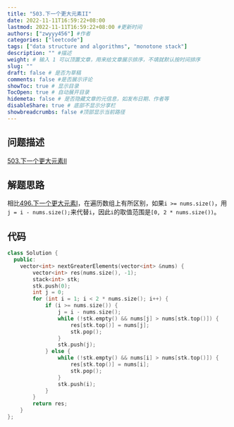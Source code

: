 ```yaml
---
title: "503.下一个更大元素II"
date: 2022-11-11T16:59:22+08:00
lastmod: 2022-11-11T16:59:22+08:00 #更新时间
authors: ["zwyyy456"] #作者
categories: ["leetcode"]
tags: ["data structure and algorithms", "monotone stack"]
description: "" #描述
weight: # 输入 1 可以顶置文章，用来给文章展示排序，不填就默认按时间排序
slug: ""
draft: false # 是否为草稿
comments: false #是否展示评论
showToc: true # 显示目录
TocOpen: true # 自动展开目录
hidemeta: false # 是否隐藏文章的元信息，如发布日期、作者等
disableShare: true # 底部不显示分享栏
showbreadcrumbs: false #顶部显示当前路径
---
```

## 问题描述
[503.下一个更大元素II](https://leetcode.cn/problems/next-greater-element-ii/)

## 解题思路
相比[496.下一个更大元素I](https://zwyyy456.vercel.app/zh/posts/496.next-greater-element-i/)，在遍历数组上有所区别，如果`i >= nums.size()`，用`j = i - nums.size();`来代替`i`，因此`i`的取值范围是`[0, 2 * nums.size())`。

## 代码
```cpp
class Solution {
  public:
    vector<int> nextGreaterElements(vector<int> &nums) {
        vector<int> res(nums.size(), -1);
        stack<int> stk;
        stk.push(0);
        int j = 0;
        for (int i = 1; i < 2 * nums.size(); i++) {
            if (i >= nums.size()) {
                j = i - nums.size();
                while (!stk.empty() && nums[j] > nums[stk.top()]) {
                    res[stk.top()] = nums[j];
                    stk.pop();
                }
                stk.push(j);
            } else {
                while (!stk.empty() && nums[i] > nums[stk.top()]) {
                    res[stk.top()] = nums[i];
                    stk.pop();
                }
                stk.push(i);
            }
        }
        return res;
    }
};
```